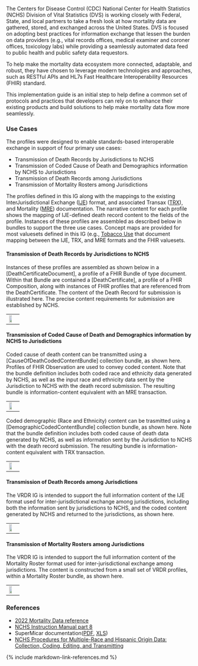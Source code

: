 The Centers for Disease Control (CDC) National Center for Health Statistics (NCHS) Division of Vital Statistics (DVS) is working closely with Federal, State, and local partners to take a fresh look at how mortality data are gathered, stored, and exchanged across the United States. DVS is focused on adopting best practices for information exchange that lessen the burden on data providers (e.g., vital records offices, medical examiner and coroner offices, toxicology labs) while providing a seamlessly automated data feed to public health and public safety data requestors.

To help make the mortality data ecosystem more connected, adaptable, and robust, they have chosen to leverage modern technologies and approaches, such as RESTful APIs and HL7s Fast Healthcare Interoperability Resources (FHIR) standard.

This implementation guide is an initial step to help define a common set of protocols and practices that developers can rely on to enhance their existing products and build solutions to help make mortality data flow more seamlessly.

### Use Cases
The profiles were designed to enable standards-based interoperable exchange in support of four primary use cases:
* Transmission of Death Records by Jurisdictions to NCHS
* Transmission of Coded Cause of Death and Demographics information by NCHS to Jurisdictions
* Transmission of Death Records among Jurisdictions
* Transmission of Mortality Rosters among Jurisdictions

The profiles defined in this IG along with the mappings to the existing InterJurisdictional Exchange ([IJE](IJE_File_Layouts_Version_2021_FHIR.xlsx)) format, and associated Transax ([TRX](https://www.cdc.gov/nchs/data/dvs/2003tin.pdf)), and Mortality ([MRE](https://www.cdc.gov/nchs/data/dvs/200XMOR_web_with%20clearance%20revisions-acc.pdf)) documentation.  The narrative content for each profile shows the mapping of IJE-defined death record content to the fields of the profile.  Instances of these profiles are assembled as described below in bundles to support the three use cases.  Concept maps are provided for most valuesets defined in this IG (e.g., [Tobacco Use](ConceptMap-ContributoryTobaccoUseCM.html) that document mapping between the IJE, TRX, and MRE formats and the FHIR valuesets.

#### Transmission of Death Records by Jurisdictions to NCHS
Instances of these profiles are assembled as shown below in a [DeathCertificateDocument], a profile of a FHIR Bundle of type document.  Within that Bundle are contained a [DeathCertificate], a profile of a FHIR Composition, along with instances of FHIR profiles that are referenced from the DeathCertificate.  The content of the Death Record for submission is illustrated here.  The precise content requirements for submission are established by NCHS.
<center>
<table><tr><td><img src="Slide20.png" style="width:60%;"/></td></tr></table>
</center>

#### Transmission of Coded Cause of Death and Demographics information by NCHS to Jurisdictions
Coded cause of death content can be transmitted using a [CauseOfDeathCodedContentBundle] collection bundle, as shown here.  Profiles of FHIR Observation are used to convey coded content. Note that the bundle definition includes both coded race and ethnicity data generated by NCHS, as well as the input race and ethnicity data sent by the Jurisdiction to NCHS with the death record submission.  The resulting bundle is information-content equivalent with an MRE transaction.
<center>
<table><tr><td><img src="Slide21.png" style="width:60%;"/></td></tr></table>
</center>
Coded demographic (Race and Ethnicity) content can be trasmitted using a [DemographicCodedContentBundle] collection bundle, as shown here. Note that the bundle definition includes both coded cause of death data generated by NCHS, as well as information sent by the Jurisdiction to NCHS with the death record submission.  The resulting bundle is information-content equivalent with TRX transaction.
<center>
<table><tr><td><img src="Slide22.png" style="width:60%;"/></td></tr></table>
</center>

#### Transmission of Death Records among Jurisdictions
The VRDR IG is intended to support the full information content of the IJE format used for inter-jurisdictional exchange among jurisdictions, including both the information sent by jurisdictions to NCHS, and the coded content generated by NCHS and returned to the jurisdictions, as shown here.
<center>
<table><tr><td><img src="Slide23.png" style="width:60%;"/></td></tr></table>
</center>

#### Transmission of Mortality Rosters among Jurisdictions
The VRDR IG is intended to support the full information content of the Mortality Roster format used for inter-jurisdictional exchange among jurisdictions.  The content is constructed from a small set of VRDR profiles, within a Mortality Roster bundle, as shown here.
<center>
<table><tr><td><img src="Slide24.png" style="width:60%;"/></td></tr></table>
</center>

### References
* [2022 Mortality Data reference](https://r20.rs6.net/tn.jsp?f=001u-eBMBj0UGlhPdHxUU_w_MafJMX_8rYmjFZga3pBUoUhwcUSSzMK5lw-ncpe9c1_OCJdI66kcNI-ILEyJKT9ILqF6v3RMIxQHe-k9-IYCzq96MQmC3sO0FgIOhAgnvf_zF7l6N4k8lCQjzRnFuzO-UmCFtlHJpOYd3fjY2Cw2StY-TA-wVQOw320Sj_WyhIuq2H9GPAtpsuuBkomxjl6jizGiL_Ql0yOwjp-cUjTOTA=&c=hrGtL9tmvJ1DKGpbzqPuF3KvUpFVK0qchygyr7StLU1Sluvl9ZBcLg==&ch=hptEZrbFDWPJdXxXwQsrUk7F-lUko-MpszM6NS4g8yVkg29mqPQHXA==)
* [NCHS Instruction Manual part 8](https://www.cdc.gov/nchs/data/dvs/IMP8_2014.pdf)
* SuperMicar documentation([PDF](https://www.cdc.gov/nchs/data/dvs/2003s10.pdf), [XLS](https://www.cdc.gov/nchs/data/dvs/2003_May16.xls))
* [NCHS Procedures for Multiple-Race and Hispanic Origin Data: Collection, Coding, Editing, and Transmitting](https://www.cdc.gov/nchs/data/dvs/Multiple_race_documentation_5-10-04.pdf)

{% include markdown-link-references.md %}